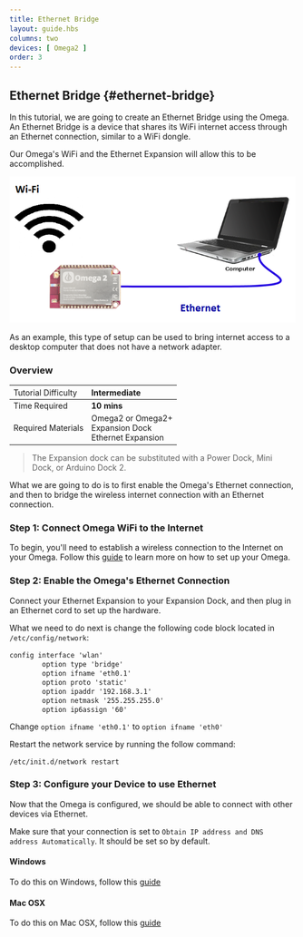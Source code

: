 ```yaml
---
title: Ethernet Bridge
layout: guide.hbs
columns: two
devices: [ Omega2 ]
order: 3
---
```


## Ethernet Bridge {#ethernet-bridge}


In this tutorial, we are going to create an Ethernet Bridge using the Omega. An Ethernet Bridge is a device that shares its WiFi internet access through an Ethernet connection, similar to a WiFi dongle.

Our Omega's WiFi and the Ethernet Expansion will allow this to be accomplished.

![illustration](../img/ethernet-bridge-illustration.png)

As an example, this type of setup can be used to bring internet access to a desktop computer that does not have a network adapter.

### Overview

| <span style="font-weight:normal">Tutorial Difficulty</span> | Intermediate |
| :--- | :--- |
| Time Required| **10 mins** |
| Required Materials | Omega2 or Omega2+<br>Expansion Dock<br>Ethernet Expansion |

>The Expansion dock can be substituted with a Power Dock, Mini Dock, or Arduino Dock 2.

What we are going to do is to first enable the Omega's Ethernet connection, and then to bridge the wireless internet connection with an Ethernet connection.


<!-- The Steps -->

### Step 1: Connect Omega WiFi to the Internet

To begin, you'll need to establish a wireless connection to the Internet on your Omega. Follow this [guide](#first-time-setup) to learn more on how to set up your Omega.


<!-- Step 2 -->

### Step 2: Enable the Omega's Ethernet Connection

<!-- // Connect the Ethernet Expansion to the Omega -->

Connect your Ethernet Expansion to your Expansion Dock, and then plug in an Ethernet cord to set up the hardware.

What we need to do next is change the following code block located in `/etc/config/network`:

```
config interface 'wlan'
        option type 'bridge'
        option ifname 'eth0.1'
        option proto 'static'
        option ipaddr '192.168.3.1'
        option netmask '255.255.255.0'
        option ip6assign '60'

```

Change `option ifname 'eth0.1'` to `option ifname 'eth0'`


Restart the network service by running the follow command:
```
/etc/init.d/network restart
```



<!-- Step 3 -->
### Step 3: Configure your Device to use Ethernet

Now that the Omega is configured, we should be able to connect with other devices via Ethernet.

Make sure that your connection is set to `Obtain IP address and DNS address Automatically`. It should be set so by default.


#### Windows
To do this on Windows, follow this [guide](http://www.computerhope.com/issues/ch001048.htm)


#### Mac OSX
To do this on Mac OSX, follow this [guide](https://www.cs.cmu.edu/~help/networking/dhcp_info/dhcp_mac.html)

<!-- ### Linux -->

<!-- Not sure how to do or how to test that this actually does the thing? -->
